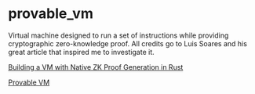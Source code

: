 # provable_vm
Virtual machine designed to run a set of instructions while providing cryptographic zero-knowledge proof.
All credits go to Luis Soares and his great article that inspired me to investigate it.

[Building a VM with Native ZK Proof Generation in Rust](https://luissoares.dev/building-a-vm-with-native-zk-proof-generation-in-rust/)

[Provable VM](https://github.com/luishsr/provable-vm/tree/main)
